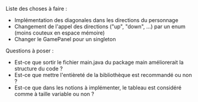 Liste des choses à faire : 
- Implémentation des diagonales dans les directions du personnage
- Changement de l'appel des directions ("up", "down", ...) par un enum (moins couteux en espace mémoire)
- Changer le GamePanel pour un singleton


Questions à poser : 
- Est-ce que sortir le fichier main.java du package main améliorerait la structure du code ?
- Est-ce que mettre l'entièreté de la bibliothèque est recommandé ou non ?
- Est-ce que dans les notions à implémenter, le tableau est considéré comme à taille variable ou non ?